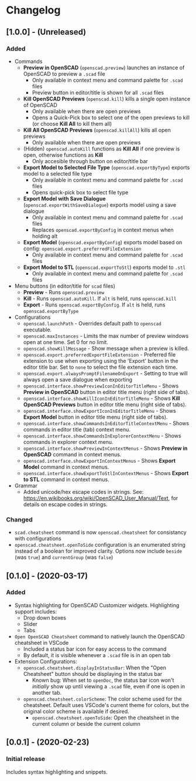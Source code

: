 # Changelog

## [1.0.0] - (Unreleased)

### Added

- Commands
    - **Preview in OpenSCAD** (`openscad.preview`) launches an instance of OpenSCAD to preview a `.scad` file
        - Only available in context menu and command palette for `.scad` files
        - Preview button in editor/title is shown for all `.scad` files
    - **Kill OpenSCAD Previews** (`openscad.kill`) kills a single open instance of OpenSCAD
        - Only available when there are open previews
        - Opens a Quick-Pick box to select one of the open previews to kill (or choose **Kill All** to kill them all)
    - **Kill All OpenSCAD Previews** (`openscad.killAll`) kills all open previews
        - Only available when there are open previews
    - (Hidden) `openscad.autoKill` functions as **Kill All** if one preview is open, otherwise functions as **Kill**
        - Only accesible through button on editor/title bar
    - **Export Model to Selected File Type** (`openscad.exportByType`) exports model to a selected file type
        - Only available in context menu and command palette for `.scad` files
        - Opens quick-pick box to select file type
    - **Export Model with Save Dialogue** (`openscad.exportWithSaveDialogue`) exports model using a save dialogue
        - Only available in context menu and command palette for `.scad` files
        - Replaces `openscad.exportByConfig` in context menus when holding alt
    - **Export Model** (`openscad.exportByConfig`) exports model based on config: `openscad.export.preferredFileExtension`
        - Only available in context menu and command palette for `.scad` files
    - **Export Model to STL** (`openscad.exportToStl`) exports model to `.stl`
        - Only available in context menu and command palette for `.scad` files
- Menu buttons (in editor/title for `scad` files)
    - **Preview** - Runs `openscad.preview`
    - **Kill** - Runs `openscad.autoKill`. If `alt` is held, runs `openscad.kill`
    - **Export** - Runs `openscad.exportByConfig`. If `alt` is held, runs `openscad.exportByType`
- Configurations
    - `openscad.launchPath` - Overrides default path to `openscad` executable.
    - `openscad.maxInstances` - Limits the max number of preview windows open at one time. Set 0 for no limit.
    - `openscad.showKillMessage` - Show message when a preview is killed.
    - `openscad.export.preferredExportFileExtension` - Preferred file extension to use when exporting using the 'Export' button in the editor title bar. Set to `none` to select the file extension each time.
    - `openscad.export.alwaysPromptFilenameOnExport` - Setting to true will always open a save dialogue when exporting
    - `openscad.interface.showPreviewIconInEditorTitleMenu` - Shows **Preview in OpenSCAD** button in editor title menu (right side of tabs).
    - `openscad.interface.showKillIconInEditorTitleMenu` - Shows **Kill OpenSCAD Previews** button in editor title menu (right side of tabs).
    - `openscad.interface.showExportIconInEditorTitleMenu` - Shows **Export Model** button in editor title menu (right side of tabs).
    - `openscad.interface.showCommandsInEditorTitleContextMenu` - Shows commands in editor title (tab) context menu.
    - `openscad.interface.showCommandsInExplorerContextMenu` - Shows commands in explorer context menu.
    - `openscad.interface.showPreviewInContextMenus` - Shows **Preview in OpenSCAD** command in context menus.
    - `openscad.interface.showExportInContextMenus` - Shows **Export Model** command in context menus.
    - `openscad.interface.showExportToStlInContextMenus` - Shows **Export to STL** command in context menus.
- Grammar
    - Added unicode/hex escape codes in strings. See: <https://en.wikibooks.org/wiki/OpenSCAD_User_Manual/Text>, for details on escape codes in strings.

### Changed

- `scad.cheatsheet` command is now `openscad.cheatsheet` for consistancy with configurations
- `openscad.cheatsheet.openToSide` configuration is an enumerated string instead of a boolean for improved clarity. Options now include `beside` (was `true`) and `currentGroup` (was `false`)

## [0.1.0] - (2020-03-17)

### Added

- Syntax highlighting for OpenSCAD Customizer widgets. Highlighting support includes:
    - Drop down boxes
    - Slider
    - Tabs
- `Open OpenSCAD Cheatsheet` command to natively launch the OpenSCAD cheatsheet in VSCode
    - Included a status bar icon for easy access to the command
    - By default, it is visible whenever a `.scad` file is in an open tab
- Extension Configurations:
    - `openscad.cheatsheet.displayInStatusBar`: When the "Open Cheatsheet" button should be displaying in the status bar
        - Known bug: When set to `openDoc`, the status bar icon won't _initially_ show up until viewing a `.scad` file, even if one is open in another tab.
    - `openscad.cheatsheet.colorScheme`: The color scheme used for the cheatsheet. Default uses VSCode's current theme for colors, but the original color scheme is available if desired.
        - `openscad.cheatsheet.openToSide`: Open the cheatsheet in the current column or beside the current column

## [0.0.1] - (2020-02-23)

### Initial release

Includes syntax highlighting and snippets.
